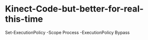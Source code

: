 
# Kinect-Code-but-better-for-real-this-time


Set-ExecutionPolicy -Scope Process -ExecutionPolicy Bypass

